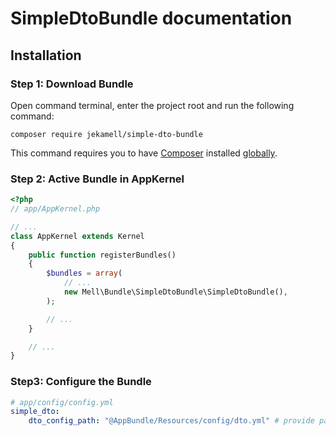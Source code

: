 # SimpleDtoBundle documentation
## Installation

### Step 1: Download Bundle
Open command terminal, enter the project root and run the following command:
```
composer require jekamell/simple-dto-bundle
```
This command requires you to have [Composer](https://getcomposer.org/) installed [globally](https://getcomposer.org/doc/00-intro.md#globally).

### Step 2: Active Bundle in AppKernel

```php
<?php
// app/AppKernel.php

// ...
class AppKernel extends Kernel
{
    public function registerBundles()
    {
        $bundles = array(
            // ...
            new Mell\Bundle\SimpleDtoBundle\SimpleDtoBundle(),
        );

        // ...
    }

    // ...
}
```

### Step3: Configure the Bundle
```yml
# app/config/config.yml
simple_dto:
    dto_config_path: "@AppBundle/Resources/config/dto.yml" # provide path to your dto configration file
```
